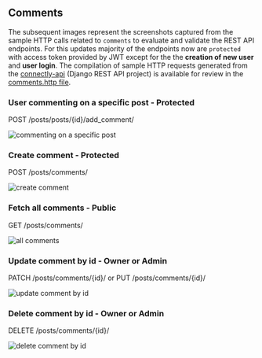 ## Comments

The subsequent images represent the screenshots captured from the sample HTTP calls related to `comments` to evaluate and validate the REST API endpoints. For this updates majority of the endpoints now are `protected` with access token provided by JWT except for the the **creation of new user** and **user login**. The compilation of sample HTTP requests generated from the [connectly-api](https://github.com/imperionite/marmite/tree/main/connectly-api) (Django REST API project) is available for review in the [comments.http file](https://github.com/imperionite/marmite/blob/main/comments.http).


### User commenting on a specific post - Protected

POST /posts/posts/{id}/add_comment/

![commenting on a specific post](https://drive.google.com/uc?id=1a8VCTRBFdS-QJDhO_mbwiB2zf7juTrTi)

### Create comment - Protected

POST /posts/comments/

![create comment](https://drive.google.com/uc?id=17g99SuH0lLpjm7UPowxxNKcx7r_XQUuO)

### Fetch all comments - Public

GET /posts/comments/

![all comments](https://drive.google.com/uc?id=1AQbFmmkZX8SRCC9_q7ptSy7kFTR3i1EO)

### Update comment by id - Owner or Admin

PATCH /posts/comments/{id}/ or PUT /posts/comments/{id}/

![update comment by id](https://drive.google.com/uc?id=1qJbbG10NvOsdOn-C04cBMi9aEF6Se1MH)

### Delete comment by id - Owner or Admin

DELETE /posts/comments/{id}/

![delete comment by id](https://drive.google.com/uc?id=1tOseVV1ZIhMeAelnqB-q_mC2L-G6XRLZ)
